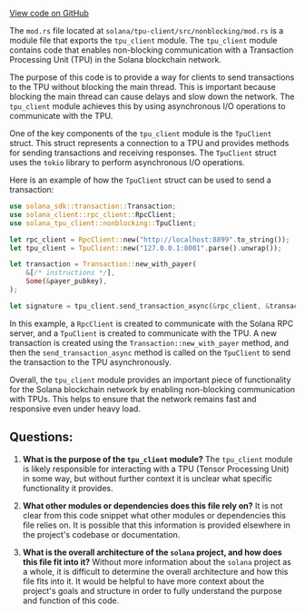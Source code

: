 [View code on GitHub](https://github.com/solana-labs/solana/blob/master/tpu-client/src/nonblocking/mod.rs)

The `mod.rs` file located at `solana/tpu-client/src/nonblocking/mod.rs` is a module file that exports the `tpu_client` module. The `tpu_client` module contains code that enables non-blocking communication with a Transaction Processing Unit (TPU) in the Solana blockchain network.

The purpose of this code is to provide a way for clients to send transactions to the TPU without blocking the main thread. This is important because blocking the main thread can cause delays and slow down the network. The `tpu_client` module achieves this by using asynchronous I/O operations to communicate with the TPU.

One of the key components of the `tpu_client` module is the `TpuClient` struct. This struct represents a connection to a TPU and provides methods for sending transactions and receiving responses. The `TpuClient` struct uses the `tokio` library to perform asynchronous I/O operations.

Here is an example of how the `TpuClient` struct can be used to send a transaction:

```rust
use solana_sdk::transaction::Transaction;
use solana_client::rpc_client::RpcClient;
use solana_tpu_client::nonblocking::TpuClient;

let rpc_client = RpcClient::new("http://localhost:8899".to_string());
let tpu_client = TpuClient::new("127.0.0.1:8001".parse().unwrap());

let transaction = Transaction::new_with_payer(
    &[/* instructions */],
    Some(&payer_pubkey),
);

let signature = tpu_client.send_transaction_async(&rpc_client, &transaction).await.unwrap();
```

In this example, a `RpcClient` is created to communicate with the Solana RPC server, and a `TpuClient` is created to communicate with the TPU. A new transaction is created using the `Transaction::new_with_payer` method, and then the `send_transaction_async` method is called on the `TpuClient` to send the transaction to the TPU asynchronously.

Overall, the `tpu_client` module provides an important piece of functionality for the Solana blockchain network by enabling non-blocking communication with TPUs. This helps to ensure that the network remains fast and responsive even under heavy load.
## Questions: 
 1. **What is the purpose of the `tpu_client` module?** 
The `tpu_client` module is likely responsible for interacting with a TPU (Tensor Processing Unit) in some way, but without further context it is unclear what specific functionality it provides.

2. **What other modules or dependencies does this file rely on?** 
It is not clear from this code snippet what other modules or dependencies this file relies on. It is possible that this information is provided elsewhere in the project's codebase or documentation.

3. **What is the overall architecture of the `solana` project, and how does this file fit into it?** 
Without more information about the `solana` project as a whole, it is difficult to determine the overall architecture and how this file fits into it. It would be helpful to have more context about the project's goals and structure in order to fully understand the purpose and function of this code.